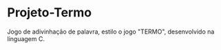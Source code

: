 # Projeto-Termo
Jogo de adivinhação de palavra, estilo o jogo "TERMO", desenvolvido na linguagem C.
